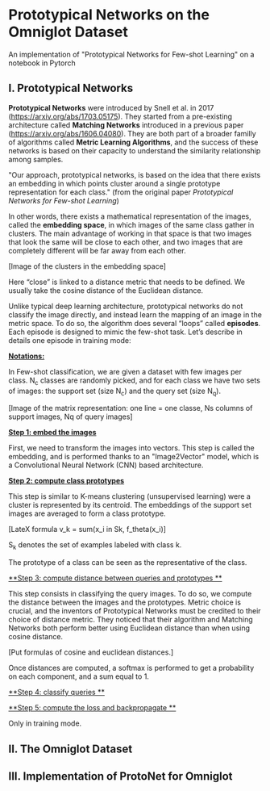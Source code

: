 # Prototypical Networks on the Omniglot Dataset
An implementation of "Prototypical Networks for Few-shot Learning" on a notebook in Pytorch

## I. Prototypical Networks

**Prototypical Networks** were introduced by Snell et al. in 2017 (https://arxiv.org/abs/1703.05175). 
They started from a pre-existing architecture called **Matching Networks** introduced in a previous paper (https://arxiv.org/abs/1606.04080).
They are both part of a broader familly of algorithms called **Metric Learning Algorithms**, 
and the success of these networks is based on their capacity to understand the similarity relationship among samples.

"Our approach, prototypical networks, is based on the idea that there exists an embedding in which points cluster around a single prototype 
representation for each class." (from the original paper *Prototypical Networks for Few-shot Learning*) 

In other words, there exists a mathematical representation of the images, called the **embedding space**, 
in which images of the same class gather in clusters. 
The main advantage of working in that space is that two images that look the same will be close to each other, 
and two images that are completely different will be far away from each other. 

[Image of the clusters in the embedding space]

Here “close” is linked to a distance metric that needs to be defined. We usually take the cosine distance of the Euclidean distance.  

Unlike typical deep learning architecture, prototypical networks do not classify the image directly, and instead learn the mapping of an image in the metric space. 
To do so, the algorithm does several “loops” called **episodes**. Each episode is designed to mimic the few-shot task. Let’s describe in details one episode in training mode:

<ins>**Notations:**</ins>

In Few-shot classification, we are given a dataset with few images per class. N<sub>c</sub> classes are randomly picked, and for each class we have two sets of images: the support set (size N<sub>c</sub>) and the query set (size N<sub>q</sub>). 

[Image of the matrix representation: one line = one classe, Ns columns of support images, Nq of query images]

<ins>**Step 1: embed the images**</ins>

First, we need to transform the images into vectors. This step is called the embedding, and is performed thanks to an "Image2Vector" model, which is a Convolutional Neural Network (CNN) based architecture.

<ins>**Step 2: compute class prototypes**</ins>

This step is similar to K-means clustering (unsupervised learning) were a cluster is represented by its centroid. 
The embeddings of the support set images are averaged to form a class prototype.

[LateX formula v_k = sum(x_i in Sk, f_theta(x_i)]

S<sub>k</sub> denotes the set of examples labeled with class k.

The prototype of a class can be seen as the representative of the class. 

<ins>**Step 3: compute distance between queries and prototypes **</ins>

This step consists in classifying the query images. To do so, we compute the distance between the images and the prototypes. Metric choice is crucial, and the inventors of Prototypical Networks must be credited to their choice of distance metric. They noticed that their algorithm and Matching Networks both perform better using Euclidean distance than when using cosine distance. 

[Put formulas of cosine and euclidean distances.]

Once distances are computed, a softmax is performed to get a probability on each component, and a sum equal to 1.

<ins>**Step 4: classify queries **</ins>

<ins>**Step 5: compute the loss and backpropagate **</ins>

Only in training mode. 

## II. The Omniglot Dataset

## III. Implementation of ProtoNet for Omniglot
